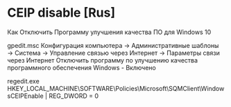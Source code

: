 # CEIP disable [Rus]

Как Отключить Программу улучшения качества ПО для Windows 10

gpedit.msc
Конфигурация компьютера →  Административные шаблоны →  Система →  Управление связью через Интернет →  Параметры связи через Интернет
Отключить программу по улучшению качества программного обеспечения Windows - Включено

regedit.exe
HKEY_LOCAL_MACHINE\SOFTWARE\Policies\Microsoft\SQMClient\Windows​
CEIPEnable | REG_DWORD = 0
